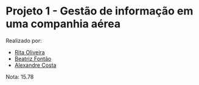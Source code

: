 # Projeto 1 - Gestão de informação em uma companhia aérea

Realizado por:
  - [Rita Oliveira](https://github.com/RitaBaptistaOliveira)
  - [Beatriz Fontão](https://github.com/beatrizfontao)
  - [Alexandre Costa](https://github.com/alexlcosta)

Nota: 15.78

